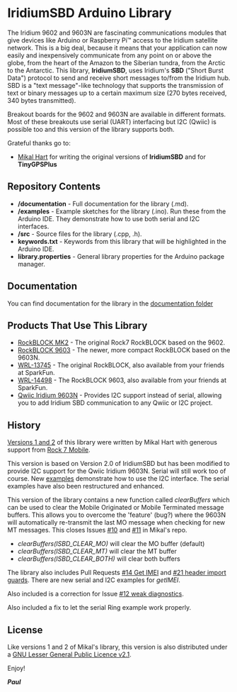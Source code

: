 # IridiumSBD Arduino Library

The Iridium 9602 and 9603N are fascinating communications modules that give devices like Arduino or Raspberry Pi&trade; access to the Iridium satellite network.
This is a big deal, because it means that your application can now easily and inexpensively communicate from any point on or above the globe,
from the heart of the Amazon to the Siberian tundra, from the Arctic to the Antarctic.
This library, **IridiumSBD**, uses Iridium's **SBD** ("Short Burst Data") protocol to send and receive short messages to/from the Iridium hub.
SBD is a "text message"-like technology that supports the transmission of text or binary messages up to a certain maximum size (270 bytes received, 340 bytes transmitted).

Breakout boards for the 9602 and 9603N are available in different formats. Most of these breakouts use serial (UART) interfacing but I2C (Qwiic) is possible too and this version of
the library supports both.

Grateful thanks go to:
- [Mikal Hart](https://github.com/mikalhart) for writing the original versions of **IridiumSBD** and for **TinyGPSPlus**

## Repository Contents

- **/documentation** - Full documentation for the library (.md).
- **/examples** - Example sketches for the library (.ino). Run these from the Arduino IDE. They demonstrate how to use both serial and I2C interfaces.
- **/src** - Source files for the library (.cpp, .h).
- **keywords.txt** - Keywords from this library that will be highlighted in the Arduino IDE.
- **library.properties** - General library properties for the Arduino package manager.

## Documentation

You can find documentation for the library in the [documentation folder](https://github.com/PaulZC/IridiumSBD/tree/master/documentation)

## Products That Use This Library

- [RockBLOCK MK2](http://www.rock7mobile.com/products-rockblock) - The original Rock7 RockBLOCK based on the 9602.
- [RockBLOCK 9603](http://www.rock7mobile.com/products-rockblock-9603) - The newer, more compact RockBLOCK based on the 9603N.
- [WRL-13745](https://www.sparkfun.com/products/13745) - The original RockBLOCK, also available from your friends at SparkFun.
- [WRL-14498](https://www.sparkfun.com/products/14498) - The RockBLOCK 9603, also available from your friends at SparkFun.
- [Qwiic Iridium 9603N](https://github.com/PaulZC/Qwiic_Iridium_9603N) - Provides I2C support instead of serial, allowing you to add Iridium SBD communication to any Qwiic or I2C project.

## History

[Versions 1 and 2](https://github.com/mikalhart/IridiumSBD) of this library were written by Mikal Hart with generous support from [Rock 7 Mobile](http://rock7mobile.com).

This version is based on Version 2.0 of IridiumSBD but has been modified to provide I2C support for the Qwiic Iridium 9603N. Serial will still work too of course.
New [examples](https://github.com/PaulZC/IridiumSBD/tree/master/examples) demonstrate how to use the I2C interface. The serial examples have also been restructured and enhanced.

This version of the library contains a new function called _clearBuffers_ which can be used to clear the Mobile Originated or Mobile Terminated message buffers.
This allows you to overcome the 'feature' (bug?) where the 9603N will automatically re-transmit the last MO message when checking for new MT messages.
This closes Issues [#10](https://github.com/mikalhart/IridiumSBD/issues/10) and [#11](https://github.com/mikalhart/IridiumSBD/issues/11) in Mikal's repo.

- _clearBuffers(ISBD_CLEAR_MO)_ will clear the MO buffer (default)
- _clearBuffers(ISBD_CLEAR_MT)_ will clear the MT buffer
- _clearBuffers(ISBD_CLEAR_BOTH)_ will clear both buffers

The library also includes Pull Requests [#14 Get IMEI](https://github.com/mikalhart/IridiumSBD/pull/14) and [#21 header import guards](https://github.com/mikalhart/IridiumSBD/pull/21).
There are new serial and I2C examples for _getIMEI_.

Also included is a correction for Issue [#12 weak diagnostics](https://github.com/mikalhart/IridiumSBD/issues/12).

Also included a fix to let the serial Ring example work properly.

## License

Like versions 1 and 2 of Mikal's library, this version is also distributed under a
[GNU Lesser General Public Licence v2.1](https://github.com/PaulZC/IridiumSBD/blob/master/LICENSE.md).

Enjoy!

**_Paul_**
